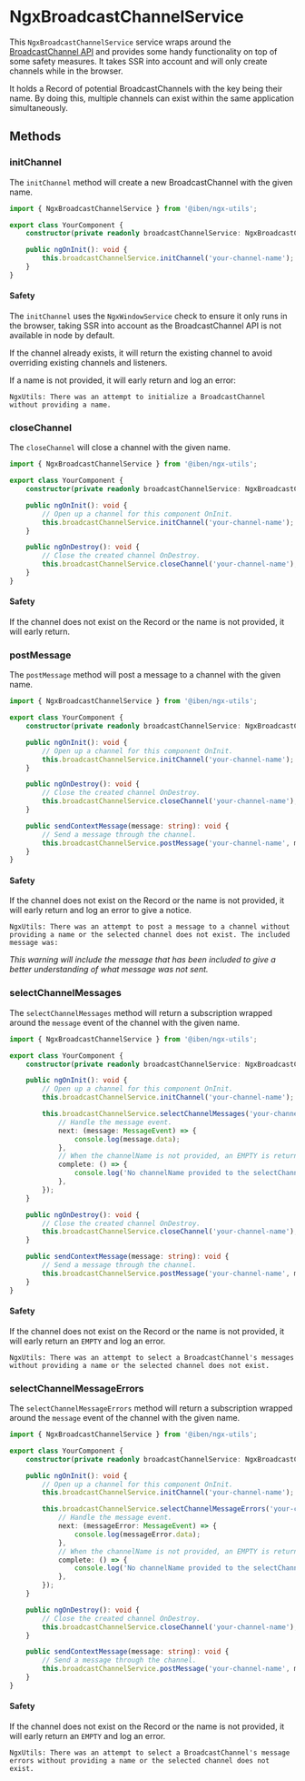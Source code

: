 # NgxBroadcastChannelService

This `NgxBroadcastChannelService` service wraps around the [BroadcastChannel API](https://developer.mozilla.org/en-US/docs/Web/API/Broadcast_Channel_API) and provides some handy functionality on top of some safety measures. It takes SSR into account and will only create channels while in the browser.

It holds a Record of potential BroadcastChannels with the key being their name. By doing this, multiple channels can exist within the same application simultaneously.

## Methods

### initChannel

The `initChannel` method will create a new BroadcastChannel with the given name.

```typescript
import { NgxBroadcastChannelService } from '@iben/ngx-utils';

export class YourComponent {
	constructor(private readonly broadcastChannelService: NgxBroadcastChannelService) {}

	public ngOnInit(): void {
		this.broadcastChannelService.initChannel('your-channel-name');
	}
}
```

#### Safety

The `initChannel` uses the `NgxWindowService` check to ensure it only runs in the browser, taking SSR into account as the BroadcastChannel API is not available in node by default.

If the channel already exists, it will return the existing channel to avoid overriding existing channels and listeners.

If a name is not provided, it will early return and log an error:

```
NgxUtils: There was an attempt to initialize a BroadcastChannel without providing a name.
```

### closeChannel

The `closeChannel` will close a channel with the given name.

```typescript
import { NgxBroadcastChannelService } from '@iben/ngx-utils';

export class YourComponent {
	constructor(private readonly broadcastChannelService: NgxBroadcastChannelService) {}

	public ngOnInit(): void {
		// Open up a channel for this component OnInit.
		this.broadcastChannelService.initChannel('your-channel-name');
	}

	public ngOnDestroy(): void {
		// Close the created channel OnDestroy.
		this.broadcastChannelService.closeChannel('your-channel-name');
	}
}
```

#### Safety

If the channel does not exist on the Record or the name is not provided, it will early return.

### postMessage

The `postMessage` method will post a message to a channel with the given name.

```typescript
import { NgxBroadcastChannelService } from '@iben/ngx-utils';

export class YourComponent {
	constructor(private readonly broadcastChannelService: NgxBroadcastChannelService) {}

	public ngOnInit(): void {
		// Open up a channel for this component OnInit.
		this.broadcastChannelService.initChannel('your-channel-name');
	}

	public ngOnDestroy(): void {
		// Close the created channel OnDestroy.
		this.broadcastChannelService.closeChannel('your-channel-name');
	}

	public sendContextMessage(message: string): void {
		// Send a message through the channel.
		this.broadcastChannelService.postMessage('your-channel-name', message);
	}
}
```

#### Safety

If the channel does not exist on the Record or the name is not provided, it will early return and log an error to give a notice.

```
NgxUtils: There was an attempt to post a message to a channel without providing a name or the selected channel does not exist. The included message was:
```

_This warning will include the message that has been included to give a better understanding of what message was not sent._

### selectChannelMessages

The `selectChannelMessages` method will return a subscription wrapped around the `message` event of the channel with the given name.

```typescript
import { NgxBroadcastChannelService } from '@iben/ngx-utils';

export class YourComponent {
	constructor(private readonly broadcastChannelService: NgxBroadcastChannelService) {}

	public ngOnInit(): void {
		// Open up a channel for this component OnInit.
		this.broadcastChannelService.initChannel('your-channel-name');

		this.broadcastChannelService.selectChannelMessages('your-channel-name').subscribe({
			// Handle the message event.
			next: (message: MessageEvent) => {
				console.log(message.data);
			},
			// When the channelName is not provided, an EMPTY is returned to not break the subscription.
			complete: () => {
				console.log('No channelName provided to the selectChannel method');
			},
		});
	}

	public ngOnDestroy(): void {
		// Close the created channel OnDestroy.
		this.broadcastChannelService.closeChannel('your-channel-name');
	}

	public sendContextMessage(message: string): void {
		// Send a message through the channel.
		this.broadcastChannelService.postMessage('your-channel-name', message);
	}
}
```

#### Safety

If the channel does not exist on the Record or the name is not provided, it will early return an `EMPTY` and log an error.

```angular2html
NgxUtils: There was an attempt to select a BroadcastChannel's messages without providing a name or the selected channel does not exist.
```

### selectChannelMessageErrors

The `selectChannelMessageErrors` method will return a subscription wrapped around the `message` event of the channel with the given name.

```typescript
import { NgxBroadcastChannelService } from '@iben/ngx-utils';

export class YourComponent {
	constructor(private readonly broadcastChannelService: NgxBroadcastChannelService) {}

	public ngOnInit(): void {
		// Open up a channel for this component OnInit.
		this.broadcastChannelService.initChannel('your-channel-name');

		this.broadcastChannelService.selectChannelMessageErrors('your-channel-name').subscribe({
			// Handle the message event.
			next: (messageError: MessageEvent) => {
				console.log(messageError.data);
			},
			// When the channelName is not provided, an EMPTY is returned to not break the subscription.
			complete: () => {
				console.log('No channelName provided to the selectChannel method');
			},
		});
	}

	public ngOnDestroy(): void {
		// Close the created channel OnDestroy.
		this.broadcastChannelService.closeChannel('your-channel-name');
	}

	public sendContextMessage(message: string): void {
		// Send a message through the channel.
		this.broadcastChannelService.postMessage('your-channel-name', message);
	}
}
```

#### Safety

If the channel does not exist on the Record or the name is not provided, it will early return an `EMPTY` and log an error.

```angular2html
NgxUtils: There was an attempt to select a BroadcastChannel's message errors without providing a name or the selected channel does not exist.
```
